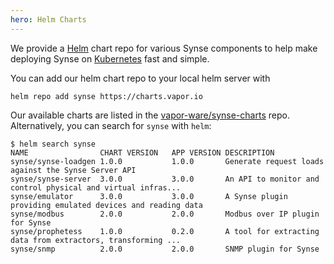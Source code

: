 ```yaml
---
hero: Helm Charts
---
```


We provide a [Helm](https://helm.sh/) chart repo for various Synse components to help make
deploying Synse on [Kubernetes](https://kubernetes.io/) fast and simple.

You can add our helm chart repo to your local helm server with
```
helm repo add synse https://charts.vapor.io
```

Our available charts are listed in the [vapor-ware/synse-charts](https://charts.vapor.io) repo.
Alternatively, you can search for `synse` with `helm`:

```
$ helm search synse
NAME               	CHART VERSION	APP VERSION	DESCRIPTION                                                 
synse/synse-loadgen	1.0.0        	1.0.0      	Generate request loads against the Synse Server API         
synse/synse-server 	3.0.0        	3.0.0      	An API to monitor and control physical and virtual infras...
synse/emulator     	3.0.0        	3.0.0      	A Synse plugin providing emulated devices and reading data  
synse/modbus       	2.0.0        	2.0.0      	Modbus over IP plugin for Synse                             
synse/prophetess   	1.0.0        	0.2.0      	A tool for extracting data from extractors, transforming ...
synse/snmp         	2.0.0        	2.0.0      	SNMP plugin for Synse                                       
```